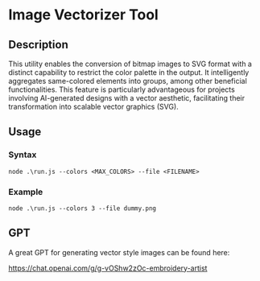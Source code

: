# Image Vectorizer Tool

## Description
This utility enables the conversion of bitmap images to SVG format with a distinct capability to restrict the color palette in the output. It intelligently aggregates same-colored elements into groups, among other beneficial functionalities. This feature is particularly advantageous for projects involving AI-generated designs with a vector aesthetic, facilitating their transformation into scalable vector graphics (SVG).

## Usage
### Syntax
`node .\run.js --colors <MAX_COLORS> --file <FILENAME>`
### Example
`node .\run.js --colors 3 --file dummy.png`

## GPT
A great GPT for generating vector style images can be found here:

https://chat.openai.com/g/g-vOShw2zOc-embroidery-artist
